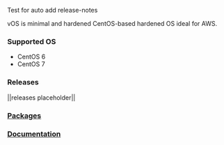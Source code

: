 Test for auto add release-notes

vOS is minimal and hardened CentOS-based hardened OS ideal for AWS.

### Supported OS
- CentOS 6
- CentOS 7

### Releases
||releases placeholder||

### [Packages](https://github.com/VoyagerInnovations/hardened1-packages/blob/master/packages.txt)
### [Documentation](vos-documentation.md)
